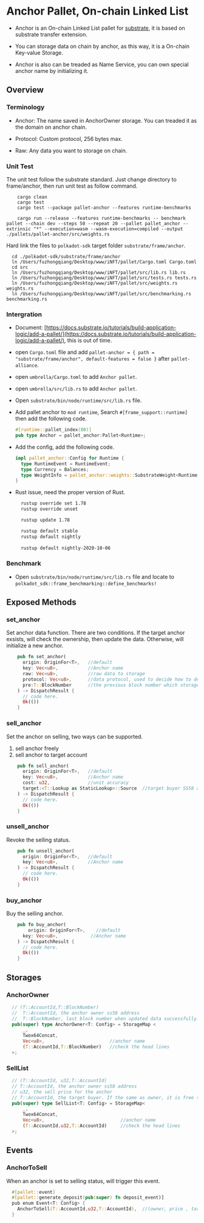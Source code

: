 # Anchor Pallet, On-chain Linked List

* Anchor is an On-chain Linked List pallet for [substrate](https://github.com/paritytech/substrate), it is based on substrate transfer extension.

* You can storage data on chain by anchor, as this way, it is a On-chain Key-value Storage.

* Anchor is also can be treaded as Name Service, you can own special anchor name by initializing it. 

## Overview

### Terminology

* Anchor: The name saved in AnchorOwner storage. You can treaded it as the domain on anchor chain.

* Protocol: Custom protocol, 256 bytes max.

* Raw: Any data you want to storage on chain.

### Unit Test

The unit test follow the substrate standard. Just change directory to frame/anchor, then run unit test as follow command.

```SHELL
    cargo clean
    cargo test
    cargo test --package pallet-anchor --features runtime-benchmarks

    cargo run --release --features runtime-benchmarks -- benchmark pallet --chain dev --steps 50 --repeat 20 --pallet pallet_anchor --extrinsic "*" --execution=wasm --wasm-execution=compiled --output ./pallets/pallet-anchor/src/weights.rs

```

Hard link the files to `polkadot-sdk` target folder `substrate/frame/anchor`.

```SHELL
  cd ./polkadot-sdk/substrate/frame/anchor
  ln /Users/fuzhongqiang/Desktop/www/iNFT/pallet/Cargo.toml Cargo.toml
  cd src
  ln /Users/fuzhongqiang/Desktop/www/iNFT/pallet/src/lib.rs lib.rs
  ln /Users/fuzhongqiang/Desktop/www/iNFT/pallet/src/tests.rs tests.rs
  ln /Users/fuzhongqiang/Desktop/www/iNFT/pallet/src/weights.rs weights.rs
  ln /Users/fuzhongqiang/Desktop/www/iNFT/pallet/src/benchmarking.rs benchmarking.rs
```

### Intergration

* Document: [https://docs.substrate.io/tutorials/build-application-logic/add-a-pallet/](https://docs.substrate.io/tutorials/build-application-logic/add-a-pallet/), this is out of time.

* open `Cargo.toml` file and add `pallet-anchor = { path = "substrate/frame/anchor", default-features = false }` after `pallet-alliance`.

* open `umbrella/Cargo.toml` to add `Anchor pallet`.

* open `umbrella/src/lib.rs` to add `Anchor pallet`.

* Open `substrate/bin/node/runtime/src/lib.rs` file.

* Add pallet anchor to `mod runtime`, Search `#[frame_support::runtime]` then add the following code.

  ```Rust
  #[runtime::pallet_index(80)]
  pub type Anchor = pallet_anchor:Pallet<Runtime>;
  ```

* Add the config, add the following code.
  
  ```Rust
  impl pallet_anchor::Config for Runtime {
    type RuntimeEvent = RuntimeEvent;
    type Currency = Balances;
    type WeightInfo = pallet_anchor::weights::SubstrateWeight<Runtime>;
  }
  ```

* Rust issue, need the proper version of Rust.
  
  ```BASH
    rustup override set 1.78
    rustup override unset

    rustup update 1.78

    rustup default stable
    rustup default nightly
    
    rustup default nightly-2020-10-06
  ```

### Benchmark

* Open `substrate/bin/node/runtime/src/lib.rs` file and locate to `polkadot_sdk::frame_benchmarking::define_benchmarks!`

## Exposed Methods

### set_anchor

Set anchor data function. There are two conditions. If the target anchor exsists, will check the ownership, then update the data. Otherwise, will initialize a new anchor.

```RUST
    pub fn set_anchor(
      origin: OriginFor<T>,   //default
      key: Vec<u8>,           //Anchor name
      raw: Vec<u8>,           //raw data to storage
      protocol: Vec<u8>,      //data protocol, used to decide how to decode raw data
      pre:T::BlockNumber      //the previous block number which storage anchor data
    ) -> DispatchResult {
      // code here.
      Ok(())
    }
```

### sell_anchor

Set the anchor on selling, two ways can be supported.

1. sell anchor freely
2. sell anchor to target account

```RUST
    pub fn sell_anchor(
      origin: OriginFor<T>,   //default
      key: Vec<u8>,           //Anchor name
      cost: u32,              //unit accuracy
      target:<T::Lookup as StaticLookup>::Source  //target buyer SS58 address. If the same as owner, can be sold to anyone.
    ) -> DispatchResult {
      // code here.
      Ok(())
    }
```

### unsell_anchor

Revoke the selling status.

```RUST
    pub fn unsell_anchor(
      origin: OriginFor<T>,   //default
      key: Vec<u8>,           //Anchor name
    ) -> DispatchResult {
      // code here.
      Ok(())
    }
```

### buy_anchor

Buy the selling anchor.

```RUST
    pub fn buy_anchor(
        origin: OriginFor<T>,    //default
      key: Vec<u8>,            //Anchor name
    ) -> DispatchResult {
      // code here.
      Ok(())
    }
```

## Storages

### AnchorOwner

  ```RUST
    // (T::AccountId,T::BlockNumber)
    //  T::AccountId, the anchor owner ss58 address
    //  T::BlockNumber, last block number when updated data successfully.
    pub(super) type AnchorOwner<T: Config> = StorageMap < 
        _, 
        Twox64Concat,
        Vec<u8>,                        //anchor name
        (T::AccountId,T::BlockNumber)   //check the head lines
    >;
  ```

### SellList

  ```RUST
    // (T::AccountId, u32,T::AccountId)
    // T::AccountId, the anchor owner ss58 address
    // u32, the sell price for the anchor
    // T::AccountId, the target buyer. If the same as owner, it is free to buy.
    pub(super) type SellList<T: Config> = StorageMap<
        _,
        Twox64Concat,
        Vec<u8>,                            //anchor name
        (T::AccountId,u32,T::AccountId)     //check the head lines
    >;
  ```

## Events

### AnchorToSell

When an anchor is set to selling status, will trigger this event.

  ```RUST
    #[pallet::event]
    #[pallet::generate_deposit(pub(super) fn deposit_event)]
    pub enum Event<T: Config> {
      AnchorToSell(T::AccountId,u32,T::AccountId),  //(owner, price , target)
    }
  ```
